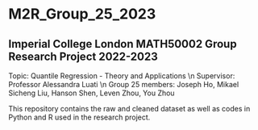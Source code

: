 # M2R_Group_25_2023
## Imperial College London MATH50002 Group Research Project 2022-2023

Topic: Quantile Regression - Theory and Applications \n
Supervisor: Professor Alessandra Luati \n
Group 25 members: Joseph Ho, Mikael Sicheng Liu, Hanson Shen, Leven Zhou, You Zhou

This repository contains the raw and cleaned dataset as well as codes in Python and R used in the research project.

